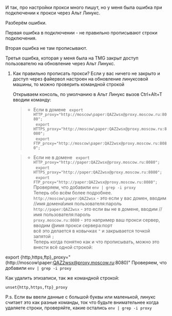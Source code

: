 И так, про настройки прокси много пишут, но у меня была ошибка при подключении к прокси через Альт Линукс.

Разберём ошибки.

Первая ошибка в подключении - не правильно прописывают строки подключения. 

Вторая ошибка не там прописывают.

Третья ошибка, которая у меня была на TMG закрыт доступ пользователю на обновление через Альт Линукс.

1. Как правильно прописать прокси? Если у вас ничего не закрыто и доступ через файервол настроен на обновление линуксовой машины, то можно проверить командной строкой

   Открываем консоль, по умолчанию в Альт Линукс вызов Ctrl+Alt+T вводим команду:
   >- Если в домене
  ``` export HTTP_proxy="http://moscow\paper:QAZ2wsx@proxy.moscow.ru:8080";```<br>
  ``` export HTTPS_proxy="http://moscow\paper:QAZ2wsx@proxy.moscow.ru:8080";```<br>
  ``` export FTP_proxy="http://moscow\paper:QAZ2wsx@proxy.moscow.ru:8080";```   <br>
   
   >- Если не в домене
  ``` export HTTP_proxy="http://paper:QAZ2wsx@proxy.moscow.ru:8080";```<br>
  ``` export HTTPS_proxy="http://paper:QAZ2wsx@proxy.moscow.ru:8080";```<br>
  ``` export FTP_proxy="http://paper:QAZ2wsx@proxy.moscow.ru:8080";```   <br>
Проверяем, что добавили ``env | grep -i proxy``<br>
Теперь обо всём более подробнее.<br>
``http://moscow\paper:QAZ2wsx`` - это если у вас домен, вводим //имя домена\имя пользователя:пароль<br>
``http://paper:QAZ2wsx`` - это если вы не в домене, вводим //имя пользователя:пароль<br>
``proxy.moscow.ru:8080`` - это например ваш прокси сервер, вводим @имя прокси сервера:порт<br>
всё это делается в ковычках ``"`` и закрывается точкой запятой ``;``<br>
Теперь когда понятно как и что прописывать, можно это внести всё одной строкой:

export {http,https,ftp}_proxy="(http://moscow\paper:QAZ2wsx@proxy.moscow.ru:8080)"
Проверяем, что добавили
``env | grep -i proxy``

Как удалить этизаписи, так же командной строкой:

``unset{http,https,ftp}_proxy``

P.s. Если вы ввели данные с большой буквы или маленькой, линукс считает это как разные команды, ток что будьте внимательнее когда удаляете строки, проверяйте, какие остались
``env | grep -i proxy``
